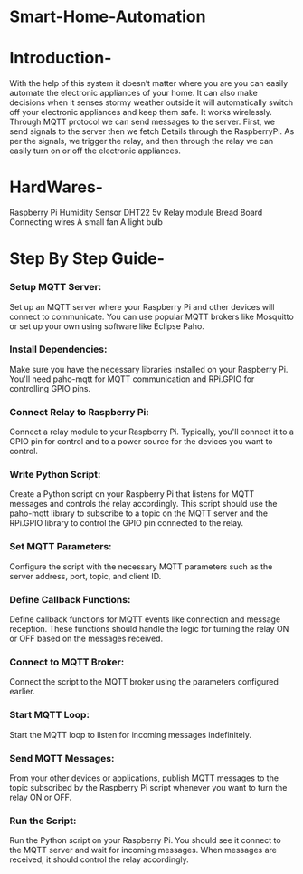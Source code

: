 # Smart-Home-Automation

# Introduction-
With the help of this system it doesn’t matter where you are you can easily automate the electronic appliances of your home. It can also make decisions when it senses stormy weather outside it will       automatically switch off your electronic appliances and keep them safe. It works wirelessly. Through MQTT protocol we can send messages to the server. First, we send signals to the server then we fetch Details through the RaspberryPi. As per the signals, we trigger the relay, and then through the relay we can easily turn on or off the electronic appliances.  

# HardWares-
  Raspberry Pi
  Humidity Sensor DHT22
  5v Relay module
  Bread Board
  Connecting wires
  A small fan
  A light bulb
  
# Step By Step Guide-
 ### Setup MQTT Server: 
  Set up an MQTT server where your Raspberry Pi and other devices will connect to communicate. You can use popular MQTT brokers like Mosquitto or set up your own using software like Eclipse Paho.

 ### Install Dependencies: 
  Make sure you have the necessary libraries installed on your Raspberry Pi. You'll need paho-mqtt for MQTT communication and RPi.GPIO for controlling GPIO pins.

 ### Connect Relay to Raspberry Pi: 
  Connect a relay module to your Raspberry Pi. Typically, you'll connect it to a GPIO pin for control and to a power source for the devices you want to control.

 ### Write Python Script: 
 Create a Python script on your Raspberry Pi that listens for MQTT messages and controls the relay accordingly. This script should use the paho-mqtt library to subscribe to a topic on the MQTT server and   the RPi.GPIO library to control the GPIO pin connected to the relay.

 ### Set MQTT Parameters:
  Configure the script with the necessary MQTT parameters such as the server address, port, topic, and client ID.

 ### Define Callback Functions:
 Define callback functions for MQTT events like connection and message reception. These functions should handle the logic for turning the relay ON or OFF based on the messages received.

 ### Connect to MQTT Broker:
 Connect the script to the MQTT broker using the parameters configured earlier.

 ### Start MQTT Loop: 
 Start the MQTT loop to listen for incoming messages indefinitely.


 ### Send MQTT Messages:
 From your other devices or applications, publish MQTT messages to the topic subscribed by the Raspberry Pi script whenever you want to turn the relay ON or OFF.

 ### Run the Script:
 Run the Python script on your Raspberry Pi. You should see it connect to the MQTT server and wait for incoming messages. When messages are received, it should control the relay accordingly.
  
